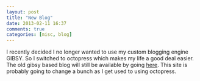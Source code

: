 ```yaml
---
layout: post
title: "New Blog"
date: 2013-02-11 16:37
comments: true
categories: [misc, blog]
---
```


I recently decided I no longer wanted to use my custom blogging engine GIBSY.
So I switched to octopress which makes my life a good deal easier. The old gibsy
based blog will still be available by going [here](http://oldblog.helixoide.com).
This site is probably going to change a bunch as I get used to using octopress.

